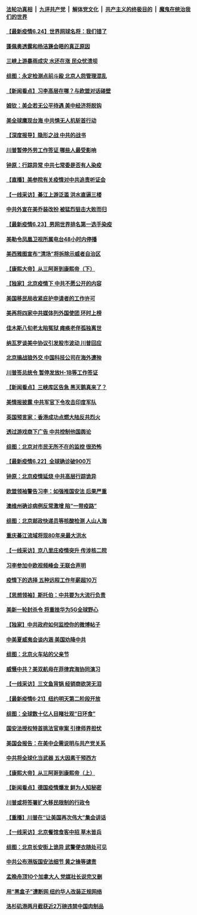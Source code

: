 

####  [法轮功真相](../../../../basic/blob/master/README.md?t=06241702) &nbsp;|&nbsp; [九评共产党](../../../../9ping.md/blob/master/README.md?t=06241702) &nbsp;|&nbsp; [解体党文化](../../../../jtdwh.md/blob/master/README.md?t=06241702)  &nbsp;|&nbsp; [共产主义的终极目的](../../../../gczydzjmd.md/blob/master/README.md?t=06241702) &nbsp;|&nbsp; [魔鬼在统治我们的世界](../../../../mgztzwmdsj.md/blob/master/README.md?t=06241702) 

#### [【最新疫情6.24】世界网球名将：我们错了](../pages/nf4514/n12207866.md?t=06241702) 

#### [蓬佩奥透露和杨洁篪会晤的真正原因](../pages/nf4514/n12208086.md?t=06241702) 

#### [三峡上游暴雨成灾 水还在涨 民众忧溃坝](../pages/nf4514/n12207926.md?t=06241702) 

#### [组图：永定检测点前斗殴 北京人怨管理混乱](../pages/nf4514/n12207391.md?t=06241702) 

#### [【新闻看点】习李高层在哪？与欧盟对话碰壁](../pages/nf4514/n12207971.md?t=06241702) 

#### [姆钦：美企若无公平待遇 美中经济将脱钩](../pages/nf4514/n12207735.md?t=06241702) 

#### [美全球鹰现台海 中共惧无人机斩首行动](../pages/nf4514/n12207763.md?t=06241702) 

#### [【深度报导】隐形之战 中共的战书](../pages/nf4514/n12200980.md?t=06241702) 

#### [川普暂停外劳工作签证 哪些人最受影响](../pages/nf4514/n12207785.md?t=06241702) 

#### [钟原：行踪异常 中共七常委是否有人染疫](../pages/nf4514/n12207556.md?t=06241702) 

#### [【直播】美参院有关疫情对中共追责听证会](../pages/nf4514/n12207370.md?t=06241702) 

#### [【一线采访】綦江上游泛滥 洪水直逼三楼](../pages/nf4514/n12207100.md?t=06241702) 

#### [中共外宣在美乔装改扮 被猛烈狙击大败而归](../pages/nf4514/n12207048.md?t=06241702) 

#### [【最新疫情6.23】男网世界排名第一选手染疫](../pages/nf4514/n12205436.md?t=06241702) 

#### [美勒令凤凰卫视所属电台48小时内停播](../pages/nf4514/n12205664.md?t=06241702) 

#### [美西雅图宣布“清场”将拆除示威者自治区](../pages/nf4514/n12206432.md?t=06241702) 

#### [【康熙大帝】从三阿哥到康熙帝（下）](../pages/nf4514/n12131930.md?t=06241702) 

#### [【独家】北京疫情下 中共不愿公开的内容](../pages/nf4514/n12203800.md?t=06241702) 

#### [美国移民局收紧庇护申请者的工作许可](../pages/nf4514/n12206240.md?t=06241702) 

#### [美再将四家中共媒体列外国使团 环时上榜](../pages/nf4514/n12205059.md?t=06241702) 

#### [佳木斯八旬老太陷冤狱 瘫痪老伴孤独离世](../pages/nf4514/n12203870.md?t=06241702) 

#### [纳瓦罗谈美中协议引发股市波动 川普回应](../pages/nf4514/n12205543.md?t=06241702) 

#### [北京搞战狼外交 中国科技公司在海外遭殃](../pages/nf4514/n12204846.md?t=06241702) 

#### [川普签总统令 暂停发放H-1B等工作签证](../pages/nf4514/n12205286.md?t=06241702) 

#### [【新闻看点】三峡库区告急 黑天鹅真来了？](../pages/nf4514/n12205008.md?t=06241702) 

#### [美情报披露 中共军官下令攻击印度军队](../pages/nf4514/n12205206.md?t=06241702) 

#### [英国预言家：香港成功点燃大陆反共烈火](../pages/nf4514/n12205226.md?t=06241702) 

#### [透过游戏商下广告 中共控制他国舆论](../pages/nf4514/n12204433.md?t=06241702) 

#### [组图：北京对市民无所不在的监控 很恐怖](../pages/nf4514/n12204898.md?t=06241702) 

#### [【最新疫情6.22】全球确诊破900万](../pages/nf4514/n12199354.md?t=06241702) 

#### [钟原：北京疫情延烧 中共高层行踪诡异](../pages/nf4514/n12204828.md?t=06241702) 

#### [欧盟领袖警告习李：如强推国安法 后果严重](../pages/nf4514/n12204750.md?t=06241702) 

#### [澳维州确诊病例反常激增 陷“一带疫路”](../pages/nf4514/n12203793.md?t=06241702) 

#### [组图：北京邮政快递员等核酸检测 人山人海](../pages/nf4514/n12204212.md?t=06241702) 

#### [重庆綦江流域将现80年来最大洪水](../pages/nf4514/n12203735.md?t=06241702) 

#### [【一线采访】京八里庄疫情突升 传涉核二院](../pages/nf4514/n12204209.md?t=06241702) 

#### [习李参加中欧视频峰会 无联合声明](../pages/nf4514/n12203689.md?t=06241702) 

#### [疫情下的选择 五种远程工作年薪超10万](../pages/nf4514/n12190408.md?t=06241702) 

#### [【思想领袖】斯托伯：中共要为大流行负责](../pages/nf4514/n12115529.md?t=06241702) 

#### [美新一轮封杀令 将重挫华为5G全球野心](../pages/nf4514/n12202488.md?t=06241702) 

#### [【独家】中共政府如何监控你的微博帖子](../pages/nf4514/n12192234.md?t=06241702) 

#### [中美夏威夷会谈内涵 美国劝降中共](../pages/nf4514/n12202579.md?t=06241702) 

#### [组图：北京火车站的父亲节](../pages/nf4514/n12202250.md?t=06241702) 

#### [威慑中共？美双航母在菲律宾海协同演习](../pages/nf4514/n12202399.md?t=06241702) 

#### [【一线采访】三文鱼背锅 经销商欲哭无泪](../pages/nf4514/n12202308.md?t=06241702) 

#### [【最新疫情6·21】纽约明天第二阶段开放](../pages/nf4514/n12196332.md?t=06241702) 

#### [组图：全球数十亿人目睹壮观“日环食”](../pages/nf4514/n12202171.md?t=06241702) 

#### [国安法授权特首挑法官审案 引律师界担忧](../pages/nf4514/n12202121.md?t=06241702) 

#### [美国会报告：在美中企需说明与共产党关系](../pages/nf4514/n12199133.md?t=06241702) 

#### [中共将全球化当武器 五大因素干预西方](../pages/nf4514/n12186089.md?t=06241702) 

#### [【康熙大帝】从三阿哥到康熙帝（上）](../pages/nf4514/n12130110.md?t=06241702) 

#### [【新闻看点】德国疫情爆发 鲜为人知秘密](../pages/nf4514/n12200936.md?t=06241702) 

#### [川普或将签署扩大移民限制的行政令](../pages/nf4514/n12201017.md?t=06241702) 

#### [【重播】川普在“让美国再次伟大”集会讲话](../pages/nf4514/n12199351.md?t=06241702) 

#### [【一线采访】北京餐馆食客中招 草木皆兵](../pages/nf4514/n12200863.md?t=06241702) 

#### [组图：北京长安街上诡异 武警便衣随处可见](../pages/nf4514/n12200681.md?t=06241702) 

#### [中共公布港版国安法细节 黄之锋等谴责](../pages/nf4514/n12200535.md?t=06241702) 

#### [孟晚舟顶10个加拿大人 党媒社长说完又删](../pages/nf4514/n12200398.md?t=06241702) 

#### [用“黑盒子”遭断网   纽约华人改装正规网络](../pages/nf4514/n12199538.md?t=06241702) 

#### [洛杉矶港两月截获近2万磅违禁中国肉制品](../pages/nf4514/n12199208.md?t=06241702) 

